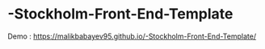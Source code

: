 # -Stockholm-Front-End-Template
Demo : https://malikbabayev95.github.io/-Stockholm-Front-End-Template/
